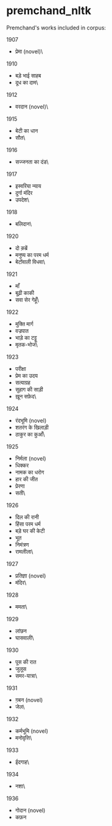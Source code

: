 # premchand_nltk

Premchand's works included in corpus:


1907
* प्रेमा (novel)\

1910
* बड़े भाई साहब 
* दूध का दाम\

1912
* वरदान (novel)\

1915
* बेटी का धान
* सौत\

1916
* सज्जनता का दंड\

1917
* इस्वरिया न्याय
* दुर्गा मंदिर
* उपदेश\

1918
* बलिदान\

1920
* दो क़ब्रें 
* मनुष्य का परम धर्म
* बेटोंवाली विधवा\

1921
* माँ
* बूढ़ी काकी
* सवा सेर गेहूँ\

1922
* मुक्ति मार्ग
* वज्रपात
* भाड़े का टट्टू
* मृतक-भोज\

1923
* परीक्षा
* प्रेम का उदय
* सत्याग्रह
* सुहाग की साड़ी
* ख़ून सफ़ेद\

1924
* रंदभूमि (novel)
* शतरंग के खिलाड़ी
* ठाकुर का कुआँ\

1925
* निर्मला (novel)
* धिक्कर
* नामक का धरोग
* हार की जीत 
* प्रेरणा
* सती\

1926
* दिल की रानी
* हिंसा परम धर्म
* बड़े घर की केटी
* भूत
* निमंत्रण
* रामलीला\

1927
* प्रतिज्ञा (novel)
* मंदिर\

1928
* ममता\

1929
* लांछन
* घासवाली\

1930
* पूस की रात 
* जुलूस 
* समर-यात्रा\

1931
* ग़बन (novel)
* जेल\

1932
* कर्मभूमि (novel)
* मनोवृत्ति\

1933
* ईदगाह\

1934
* नशा\

1936
* गोदान (novel)
* कफ़न 
